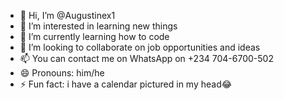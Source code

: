 - 👋 Hi, I’m @Augustinex1
- 👀 I’m interested in learning new things
- 🌱 I’m currently learning how to code
- 💞️ I’m looking to collaborate on job opportunities and ideas
- 📫 You can contact me on WhatsApp on +234 704-6700-502
- 😄 Pronouns: him/he
- ⚡ Fun fact: i have a calendar pictured in my head😂
<!---
Augustinex1/Augustinex1 is a ✨ special ✨ repository because its `README.md` (this file) appears on your GitHub profile.
You can click the Preview link to take a look at your changes.
--->
